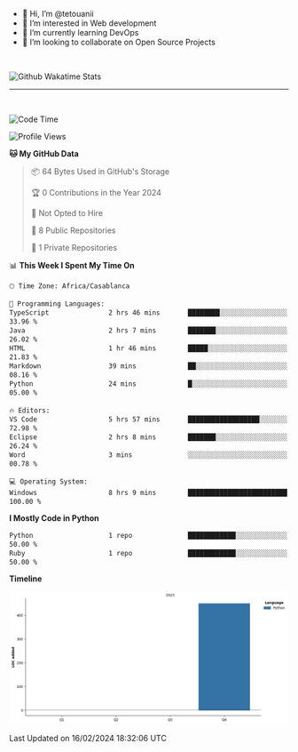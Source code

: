 - 👋 Hi, I’m @tetouanii
- 👀 I’m interested in Web development
- 🌱 I’m currently learning DevOps
- 💞️ I’m looking to collaborate on Open Source Projects

<br/>


![Github Wakatime Stats](https://github-readme-stats.vercel.app/api/wakatime/?username=@walidbosso&layout=compact&&theme=default&link="https://www.github.com/USERNAME/") 

--- 

<br/>


  
<!--START_SECTION:waka-->
![Code Time](http://img.shields.io/badge/Code%20Time-105%20hrs%2043%20mins-blue)

![Profile Views](http://img.shields.io/badge/Profile%20Views-0-blue)

**🐱 My GitHub Data** 

> 📦 64 Bytes Used in GitHub's Storage 
 > 
> 🏆 0 Contributions in the Year 2024
 > 
> 🚫 Not Opted to Hire
 > 
> 📜 8 Public Repositories 
 > 
> 🔑 1 Private Repositories 
 > 
📊 **This Week I Spent My Time On** 

```text
🕑︎ Time Zone: Africa/Casablanca

💬 Programming Languages: 
TypeScript               2 hrs 46 mins       ████████░░░░░░░░░░░░░░░░░   33.96 % 
Java                     2 hrs 7 mins        ███████░░░░░░░░░░░░░░░░░░   26.02 % 
HTML                     1 hr 46 mins        █████░░░░░░░░░░░░░░░░░░░░   21.83 % 
Markdown                 39 mins             ██░░░░░░░░░░░░░░░░░░░░░░░   08.16 % 
Python                   24 mins             █░░░░░░░░░░░░░░░░░░░░░░░░   05.00 % 

🔥 Editors: 
VS Code                  5 hrs 57 mins       ██████████████████░░░░░░░   72.98 % 
Eclipse                  2 hrs 8 mins        ███████░░░░░░░░░░░░░░░░░░   26.24 % 
Word                     3 mins              ░░░░░░░░░░░░░░░░░░░░░░░░░   00.78 % 

💻 Operating System: 
Windows                  8 hrs 9 mins        █████████████████████████   100.00 % 
```

**I Mostly Code in Python** 

```text
Python                   1 repo              ████████████░░░░░░░░░░░░░   50.00 % 
Ruby                     1 repo              ████████████░░░░░░░░░░░░░   50.00 % 
```



**Timeline**

![Lines of Code chart](https://raw.githubusercontent.com/tetouanii/tetouanii/main/assets/bar_graph.png)


 Last Updated on 16/02/2024 18:32:06 UTC
<!--END_SECTION:waka-->
